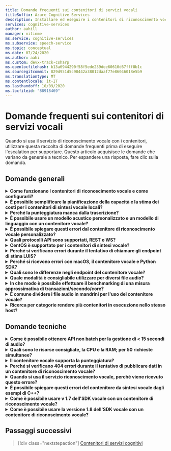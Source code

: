 ```yaml
---
title: Domande frequenti sui contenitori di servizi vocali
titleSuffix: Azure Cognitive Services
description: Installare ed eseguire i contenitori di riconoscimento vocale. riconoscimento vocale consente di trascrivere flussi audio in testo in tempo reale che possono essere utilizzati o visualizzati da applicazioni, strumenti o dispositivi. Sintesi vocale converte il testo di input in una voce sintetizzata simile a quella di un essere umano.
services: cognitive-services
author: aahill
manager: nitinme
ms.service: cognitive-services
ms.subservice: speech-service
ms.topic: conceptual
ms.date: 07/24/2020
ms.author: aahi
ms.custom: devx-track-csharp
ms.openlocfilehash: b13a6944290f58f5ede239dee60610d67fff8b1c
ms.sourcegitcommit: 829d951d5c90442a38012daaf77e86046018e5b9
ms.translationtype: MT
ms.contentlocale: it-IT
ms.lasthandoff: 10/09/2020
ms.locfileid: "88918469"
---
```

# <a name="speech-service-containers-frequently-asked-questions-faq"></a>Domande frequenti sui contenitori di servizi vocali

Quando si usa il servizio di riconoscimento vocale con i contenitori, utilizzare questa raccolta di domande frequenti prima di eseguire l'escalation per supportare. Questo articolo acquisisce le domande che variano da generale a tecnico. Per espandere una risposta, fare clic sulla domanda.

## <a name="general-questions"></a>Domande generali

<details>
<summary>
<b>Come funzionano I contenitori di riconoscimento vocale e come configurarli?</b>
</summary>

**Risposta:** Quando si configura il cluster di produzione, è necessario prendere in considerazione diversi aspetti. Per prima cosa, la configurazione di un singolo linguaggio, più contenitori, nello stesso computer, non dovrebbe essere un problema di grandi dimensioni. Se si verificano problemi, potrebbe trattarsi di un problema relativo all'hardware, quindi è opportuno esaminare prima di tutto la risorsa. Specifiche della CPU e della memoria.

Prendere in considerazione per un attimo il `ja-JP` contenitore e il modello più recente. Il modello acustico è la parte più impegnativa della CPU, mentre il modello di linguaggio richiede la maggior parte della memoria. Quando l'uso è stato sottoposto a benchmark, sono necessari circa 0,6 core CPU per elaborare una singola richiesta di riconoscimento vocale quando l'audio viene propagata in tempo reale, ad esempio dal microfono. Se l'audio viene alimentato più velocemente rispetto a quello in tempo reale, ad esempio da un file, tale utilizzo può raddoppiare (1,2 x Core). Nel frattempo, la memoria elencata di seguito è memoria operativa per la decodifica del riconoscimento vocale. *Non vengono prese in* considerazione le dimensioni effettive effettive del modello di lingua, che risiederà nella cache dei file. Per `ja-JP` questo è un 2 GB aggiuntivo, per `en-US` , può essere maggiore (6-7 GB).

Se si dispone di un computer in cui la memoria è limitata e si sta tentando di distribuire più lingue, è possibile che la cache dei file sia piena e che il sistema operativo venga forzato a eseguire il paging dei modelli. Per una trascrizione in esecuzione, questo potrebbe essere disastroso e può causare rallentamenti e altre implicazioni sulle prestazioni.

Inoltre, gli eseguibili pre-pacchetto vengono preconfezionati per i computer con il set di istruzioni [Advanced Vector Extension (AVX2)](speech-container-howto.md#advanced-vector-extension-support) . Un computer con il set di istruzioni AVX512 richiede la generazione di codice per tale destinazione e l'avvio di 10 contenitori per 10 lingue potrebbe esaurire temporaneamente la CPU. Un messaggio simile al seguente verrà visualizzato nei log di Docker:

```console
2020-01-16 16:46:54.981118943 
[W:onnxruntime:Default, tvm_utils.cc:276 LoadTVMPackedFuncFromCache]
Cannot find Scan4_llvm__mcpu_skylake_avx512 in cache, using JIT...
```

Infine, è possibile impostare il numero di decodificatori desiderati all'interno di un *singolo* contenitore utilizzando la `DECODER MAX_COUNT` variabile. Fondamentalmente, è consigliabile iniziare con lo SKU (CPU/memoria) ed è possibile suggerire come sfruttare al meglio le proprie esigenze. Un ottimo punto di partenza si riferisce alle specifiche delle risorse del computer host consigliate.

<br>
</details>

<details>
<summary>
<b>È possibile semplificare la pianificazione della capacità e la stima dei costi per i contenitori di sintesi vocale locali?</b>
</summary>

**Risposta:** Per la capacità del contenitore in modalità di elaborazione batch, ogni decodificatore può gestire 2-3x in tempo reale, con due core CPU, per un singolo riconoscimento. Non è consigliabile mantenere più di due riconoscimenti simultanei per ogni istanza di contenitore, ma è consigliabile eseguire più istanze di contenitori per motivi di affidabilità e disponibilità, dietro un servizio di bilanciamento del carico.

Sebbene sia possibile eseguire ogni istanza del contenitore con più decodificatori. Ad esempio, potrebbe essere possibile configurare 7 decodificatori per ogni istanza di contenitore in un computer con otto core (a più di 2x ciascuno), ottenendo una velocità effettiva di 15x. È `DECODER_MAX_COUNT` necessario tenere presente un parametro. Per il caso estremo, si verificano problemi di affidabilità e latenza, con una velocità effettiva aumentata significativamente. Per un microfono, sarà in tempo reale. L'utilizzo complessivo deve essere di circa un core per un singolo riconoscimento.

Per lo scenario di elaborazione di 1 K ore al giorno in modalità di elaborazione batch, in un caso estremo, 3 VM possono gestirla entro 24 ore, ma non garantita. Per gestire i giorni di picco, il failover, l'aggiornamento e per fornire il backup/BCP minimo, si consigliano 4-5 computer anziché 3 per cluster e con 2 cluster +.

Per l'hardware, viene usata una macchina virtuale di Azure standard `DS13_v2` come riferimento (ogni core deve essere 2,6 GHz o superiore, con il set di istruzioni AVX2 abilitato).

| Istanza  | vCPU | RAM    | Archiviazione temporanea | Pagamento in base al consumo con vantaggio Azure Hybrid | riserva di 1 anno con vantaggio Azure Hybrid (% di risparmio) | 3 anni riservati con vantaggio Azure Hybrid (% di risparmio) |
|-----------|---------|--------|--------------|------------------------|-------------------------------------|--------------------------------------|
| `DS13 v2` | 8       | GiB 56 | 112 GiB      | $0.598/hour            | $0.3528/hour (~ 41%)                 | $0.2333/hour (~ 61%)                  |

In base al riferimento di progettazione (due cluster di 5 VM per gestire l'elaborazione batch di 1 K ore/giorno), il costo hardware di 1 anno sarà:

> 2 (cluster) * 5 (VM per cluster) * $0.3528/hour * 365 (giorni) * 24 (ore) = $31K/Year

Quando si esegue il mapping a un computer fisico, una stima generale è 1 vCPU = 1 core CPU fisica. In realtà, 1vCPU è più potente rispetto a un singolo core.

Per l'ambiente locale, entrano in gioco tutti questi fattori aggiuntivi:

- Il tipo di CPU fisico e il numero di core
- Il numero di CPU in esecuzione insieme nella stessa casella/computer
- Configurazione delle macchine virtuali
- Modalità di utilizzo di Hyper-Threading/multithread
- Modalità di condivisione della memoria
- Il sistema operativo e così via.

Normalmente non è ottimizzato per l'ambiente di Azure. Considerando il sovraccarico, si potrebbe dire che una stima sicura è 10 core CPU fisici = 8 Azure vCPU. Anche se le CPU più diffuse hanno solo otto core. Con la distribuzione locale, il costo sarà maggiore rispetto all'uso di macchine virtuali di Azure. Prendere in considerazione anche la velocità di ammortamento.

Il costo del servizio è uguale al servizio online: $1/hour per la sintesi vocale. Il costo del servizio vocale è:

> $1 * 1000 * 365 = $365K

I costi di manutenzione a Microsoft dipendono dal livello di servizio e dal contenuto del servizio. Varia da $29.99 al mese per il livello Basic a centinaia di migliaia se è stato richiesto il servizio in sede. Un numero approssimativo è di $300/ora per il servizio o la manutenzione. Il costo delle persone non è incluso. Altri costi dell'infrastruttura, ad esempio l'archiviazione, le reti e i bilanciamenti del carico, non sono inclusi.

<br>
</details>

<details>
<summary>
<b>Perché la punteggiatura manca dalla trascrizione?</b>
</summary>

**Risposta:** Il `speech_recognition_language=<YOUR_LANGUAGE>` deve essere configurato in modo esplicito nella richiesta se usa il client di Carbon.

Ad esempio:

```python
if not recognize_once(
    speechsdk.SpeechRecognizer(
        speech_config=speechsdk.SpeechConfig(
            endpoint=template.format("interactive"),
            speech_recognition_language="ja-JP"),
            audio_config=audio_config)):

    print("Failed interactive endpoint")
    exit(1)
```
Ecco l'output:

```cmd
RECOGNIZED: SpeechRecognitionResult(
    result_id=2111117c8700404a84f521b7b805c4e7, 
    text="まだ早いまだ早いは猫である名前はまだないどこで生まれたかとんと見当を検討をなつかぬ。
    何でも薄暗いじめじめした所でながら泣いていた事だけは記憶している。
    まだは今ここで初めて人間と言うものを見た。
    しかも後で聞くと、それは書生という人間中で一番同額同額。",
    reason=ResultReason.RecognizedSpeech)
```

<br>
</details>

<details>
<summary>
<b>È possibile usare un modello acustico personalizzato e un modello di linguaggio con un contenitore vocale?</b>
</summary>

Attualmente è possibile passare un solo ID modello, ovvero un modello di lingua personalizzato o un modello acustico personalizzato.

**Risposta:** La decisione di *non* supportare contemporaneamente i modelli acustici e di lingua è stata apportata. Questo rimarrà attivo fino a quando non viene creato un identificatore unificato per ridurre le interruzioni dell'API. Quindi, Sfortunatamente questa operazione non è supportata in questo momento.

<br>
</details>

<details>
<summary>
<b>È possibile spiegare questi errori dal contenitore di riconoscimento vocale personalizzato?</b>
</summary>

**Errore 1:**

```cmd
Failed to fetch manifest: Status: 400 Bad Request Body:
{
    "code": "InvalidModel",
    "message": "The specified model is not supported for endpoint manifests."
}
```

**Risposta 1:** Se si sta eseguendo il training con l'ultimo modello personalizzato, attualmente non è supportato. Se si esegue il training con una versione precedente, è possibile usare. Stiamo ancora lavorando per supportare le versioni più recenti.

In pratica, i contenitori personalizzati non supportano i modelli acustici basati su Alogenur o ONNX, che è l'impostazione predefinita nel portale di training personalizzato. Ciò è dovuto al fatto che i modelli personalizzati non vengono crittografati e non si vuole esporre i modelli ONNX, tuttavia; i modelli di linguaggio sono accurati. Il cliente dovrà selezionare esplicitamente un modello non ONNX precedente per la formazione personalizzata. L'accuratezza non sarà interessata. Le dimensioni del modello possono essere maggiori (di 100 MB).

> Modello di supporto > 20190220 (versione 4.5 unificata)

**Errore 2:**

```cmd
HTTPAPI result code = HTTPAPI_OK.
HTTP status code = 400.
Reason:  Synthesis failed.
StatusCode: InvalidArgument,
Details: Voice does not match.
```

**Risposta 2:** È necessario specificare il nome della voce corretto nella richiesta, che fa distinzione tra maiuscole e minuscole. Fare riferimento al mapping del nome completo del servizio. È necessario usare `en-US-JessaRUS` , poiché `en-US-JessaNeural` non è disponibile in questo momento nella versione contenitore di sintesi vocale.

**Errore 3:**

```json
{
    "code": "InvalidProductId",
    "message": "The subscription SKU \"CognitiveServices.S0\" is not supported in this service instance."
}
```

**Risposta 3:** Si Reed per creare una risorsa vocale, non una risorsa di servizi cognitivi.


<br>
</details>

<details>
<summary>
<b>Quali protocolli API sono supportati, REST o WS?</b>
</summary>

**Risposta:** Per i contenitori di riconoscimento vocale e di sintesi vocale personalizzati, attualmente è supportato solo il protocollo basato su WebSocket. L'SDK supporta solo la chiamata a WS ma non a REST. È previsto un piano per aggiungere il supporto REST, ma non l'ETA per il momento. Fare sempre riferimento alla documentazione ufficiale, vedere [query PREDICTION Endpoints](speech-container-howto.md#query-the-containers-prediction-endpoint).

<br>
</details>

<details>
<summary>
<b>CentOS è supportato per i contenitori di sintesi vocale?</b>
</summary>

**Risposta:** CentOS 7 non è ancora supportato da Python SDK, anche Ubuntu 19,04 non è supportato.

Il pacchetto Speech SDK per Python è disponibile per i sistemi operativi seguenti:
- **Windows** -x64 e x86
- **Mac** -MacOS X versione 10,12 o successiva
- **Linux** -Ubuntu 16,04, Ubuntu 18,04, Debian 9 su x64

Per ulteriori informazioni sulla configurazione dell'ambiente, vedere [configurazione della piattaforma Python](quickstarts/setup-platform.md?pivots=programming-language-python). Per il momento, Ubuntu 18,04 è la versione consigliata.

<br>
</details>

<details>
<summary>
<b>Perché si verificano errori durante il tentativo di chiamare gli endpoint di stima LUIS?</b>
</summary>

Si usa il contenitore LUIS in una distribuzione IoT Edge e si tenta di chiamare l'endpoint di stima LUIS da un altro contenitore. Il contenitore LUIS è in ascolto sulla porta 5001 e l'URL usato è il seguente:

```csharp
var luisEndpoint =
    $"ws://192.168.1.91:5001/luis/prediction/v3.0/apps/{luisAppId}/slots/production/predict";
var config = SpeechConfig.FromEndpoint(new Uri(luisEndpoint));
```

L'errore che sto ricevendo è:

```cmd
WebSocket Upgrade failed with HTTP status code: 404 SessionId: 3cfe2509ef4e49919e594abf639ccfeb
```

La richiesta viene visualizzata nei log del contenitore LUIS e il messaggio indica:

```cmd
The request path /luis//predict" does not match a supported file type.
```

Che cosa significa? Cosa manca? Ho seguito l'esempio per Speech SDK, da [qui](https://github.com/Azure-Samples/cognitive-services-speech-sdk). Lo scenario è che si sta rilevando l'audio direttamente dal microfono del PC e si sta provando a determinare lo scopo, in base all'app LUIS sottoposta a training. L'esempio collegato esegue esattamente questa operazione. E funziona bene con il servizio LUIS basato sul cloud. L'uso dell'SDK di riconoscimento vocale ha permesso di evitare di dover effettuare una chiamata esplicita separata all'API di sintesi vocale e quindi una seconda chiamata a LUIS.

Quindi, mi sto tentando di passare dallo scenario di utilizzo di LUIS nel cloud all'uso del contenitore LUIS. Non riesco a immaginare se l'SDK di riconoscimento vocale funziona per uno, non funzionerà per l'altro.

**Risposta:** L'SDK di riconoscimento vocale non deve essere usato in un contenitore LUIS. Per l'uso del contenitore LUIS, è necessario usare l'API REST Luis SDK o Luis. Speech SDK deve essere usato per un contenitore vocale.

Un cloud è diverso da un contenitore. Un cloud può essere composto da più contenitori aggregati (talvolta denominati Micro Services). Quindi, c'è un contenitore LUIS ed è presente un contenitore di riconoscimento vocale, due contenitori distinti. Il contenitore vocale esegue solo la sintesi vocale. Il contenitore LUIS esegue solo LUIS. Nel cloud, poiché entrambi i contenitori sono noti per essere distribuiti e si tratta di prestazioni insufficienti per un client remoto per passare al cloud, eseguire una sintesi vocale, tornare al cloud ed eseguire LUIS, viene fornita una funzionalità che consente al client di passare al linguaggio vocale, restare nel cloud, passare a LUIS e tornare al client. Quindi, anche in questo scenario, l'SDK di riconoscimento vocale passa al contenitore per la sintesi vocale con audio, quindi il contenitore di contenuti vocali del cloud comunica con il contenitore LUIS cloud con testo. Il contenitore LUIS non ha alcun concetto di accettazione dell'audio (non ha senso che il contenitore LUIS accetti lo streaming audio-LUIS è un servizio basato su testo). Con l'ambiente locale, non è certo che il cliente abbia distribuito entrambi i contenitori, non si presume che l'orchestrazione tra i contenitori sia presente nella sede dei clienti. se entrambi i contenitori vengono distribuiti in locale, dato che sono più locali per il client, non è compito di andare prima di tutto la SR, tornare al client e quindi fare in modo che il cliente lo prenda

<br>
</details>

<details>
<summary>
<b>Perché si ricevono errori con macOS, il contenitore vocale e Python SDK?</b>
</summary>

Quando si invia un file *WAV* da trascrivere, il risultato viene restituito con:

```cmd
recognition is running....
Speech Recognition canceled: CancellationReason.Error
Error details: Timeout: no recognition result received.
When creating a websocket connection from the browser a test, we get:
wb = new WebSocket("ws://localhost:5000/speech/recognition/dictation/cognitiveservices/v1")
WebSocket
{
    url: "ws://localhost:5000/speech/recognition/dictation/cognitiveservices/v1",
    readyState: 0,
    bufferedAmount: 0,
    onopen: null,
    onerror: null,
    ...
}
```

È noto che il WebSocket è configurato correttamente.

**Risposta:** In tal caso, vedere [questo problema di GitHub](https://github.com/Azure-Samples/cognitive-services-speech-sdk/issues/310). Abbiamo una soluzione, [proposta qui](https://github.com/Azure-Samples/cognitive-services-speech-sdk/issues/310#issuecomment-527542722).

Il carbonio è stato risolto nella versione 1,8.


<br>
</details>

<details>
<summary>
<b>Quali sono le differenze negli endpoint del contenitore vocale?</b>
</summary>

È possibile compilare le metriche di test seguenti, incluse le funzioni da testare e come testare l'SDK e le API REST. In particolare, le differenze in "Interactive" e "Conversation", che non ho visto da documento/campione esistente.

| Endpoint                                                | Test funzionale                                                   | SDK | API REST |
|---------------------------------------------------------|-------------------------------------------------------------------|-----|----------|
| `/speech/synthesize/cognitiveservices/v1`               | Sintetizza testo (sintesi vocale)                                  |     | Sì      |
| `/speech/recognition/dictation/cognitiveservices/v1`    | Endpoint WebSocket di servizi cognitivi per la dettatura V1        | Sì | No       |
| `/speech/recognition/interactive/cognitiveservices/v1`  | Endpoint WebSocket Interactive V1 di servizi cognitivi  |     |          |
| `/speech/recognition/conversation/cognitiveservices/v1` | Endpoint WebSocket della conversazione V1 di servizi cognitivi |     |          |

**Risposta:** Si tratta di una fusione tra:
- Gli utenti che provano l'endpoint di dettatura per i contenitori non sono certo di come hanno ottenuto tale URL.
- L'endpoint dell'entità 1<sup>St</sup> è quello in un contenitore.
- L'endpoint di<sup>1 di</sup> terze parti restituisce messaggi di sintesi vocale anziché i `speech.hypothesis` messaggi restituiti dagli endpoint della parte 3<sup>Rd</sup> per l'endpoint di dettatura.
- Tutte le guide introduttive per i carboni `RecognizeOnce` (modalità interattiva)
- Il carbonio con un'asserzione che per `speech.fragment` i messaggi che richiedono che non vengano restituiti in modalità interattiva.
- Il carbonio con le asserzioni viene attivato nelle build di rilascio (terminando il processo).

La soluzione alternativa è passare all'uso del riconoscimento continuo nel codice o (più veloce) connettersi agli endpoint interattivi o continui nel contenitore.
Per il codice, impostare l'endpoint su `host:port` /Speech/Recognition/Interactive/cognitiveservices/V1

Per le varie modalità, vedere modalità di riconoscimento vocale-vedere di seguito:

[!INCLUDE [speech-modes](includes/speech-modes.md)]

La correzione corretta è disponibile con l'SDK 1,8, che include il supporto locale (sceglierà l'endpoint appropriato, quindi non sarà più il servizio online). Nel frattempo, è disponibile un esempio per il riconoscimento continuo, perché non si fa riferimento a questo?

https://github.com/Azure-Samples/cognitive-services-speech-sdk/blob/6805d96bf69d9e95c9137fe129bc5d81e35f6309/samples/python/console/speech_sample.py#L196

<br>
</details>

<details>
<summary>
<b>Quale modalità è consigliabile utilizzare per diversi file audio?</b>
</summary>

**Risposta:** Ecco una [Guida introduttiva con Python](quickstarts/speech-to-text-from-microphone.md?pivots=programming-language-python). È possibile trovare le altre lingue collegate al sito docs.

Solo per chiarire l'Interactive, la conversazione e la dettatura; si tratta di un metodo avanzato per specificare il modo in cui il servizio gestirà la richiesta di riconoscimento vocale. Sfortunatamente, per i contenitori locali è necessario specificare l'URI completo (poiché include il computer locale), quindi queste informazioni sono trapelate dall'astrazione. Stiamo lavorando con il team di SDK per renderlo più utilizzabile in futuro.

<br>
</details>

<details>
<summary>
<b>In che modo è possibile effettuare il benchmarking di una misura approssimativa di transazioni/secondo/core?</b>
</summary>

**Risposta:** Di seguito sono riportati alcuni dei numeri approssimativi da prevedere rispetto al modello esistente (cambierà per il migliore in quello che verrà fornito in GA):

- Per i file, la limitazione sarà nell'SDK di riconoscimento vocale, in corrispondenza di 2x. I primi cinque secondi di audio non sono limitati. Il decodificatore è in grado di eseguire circa 3x tempo reale. A tale fine, l'utilizzo complessivo della CPU sarà prossimo a 2 core per un singolo riconoscimento.
- Per MIC, sarà in tempo reale. L'utilizzo complessivo deve essere di circa 1 core per un singolo riconoscimento.

Questa operazione può essere verificata dai log di Docker. Viene effettivamente eseguito il dump della riga con le statistiche di sessione e frase/espressione e che include i numeri RTF.


<br>
</details>

<details>
<summary>
<b>È comune dividere i file audio in mandrini per l'uso del contenitore vocale?</b>
</summary>

Il piano corrente consiste nel prendere un file audio esistente e suddividerlo in blocchi di 10 secondi e inviarli tramite il contenitore. Si tratta di uno scenario accettabile?  Esiste un modo migliore per elaborare file audio di dimensioni maggiori con il contenitore?

**Risposta:** Basta usare l'SDK di riconoscimento vocale e assegnargli il file. Perché è necessario suddividere in blocchi il file?


<br>
</details>

<details>
<summary>
<b>Ricerca per categorie rendere più contenitori in esecuzione nello stesso host?</b>
</summary>

Il documento dice di esporre una porta diversa, ma il contenitore LUIS è ancora in ascolto sulla porta 5000?

**Risposta:** Provare `-p <outside_unique_port>:5000` . Ad esempio: `-p 5001:5000`.


<br>
</details>

## <a name="technical-questions"></a>Domande tecniche

<details>
<summary>
<b>Come è possibile ottenere API non batch per la gestione di &lt; 15 secondi di audio?</b>
</summary>

**Risposta:** `RecognizeOnce()` in modalità interattiva elabora solo fino a 15 secondi di audio, perché la modalità è destinata a comandi vocali in cui si prevede che le espressioni siano brevi. Se si usa `StartContinuousRecognition()` per la dettatura o la conversazione, non esiste un limite di 15 secondi.


<br>
</details>

<details>
<summary>
<b>Quali sono le risorse consigliate, la CPU e la RAM; per 50 richieste simultanee?</b>
</summary>

Quante richieste simultanee sono gestite da 4 core, 4 GB di RAM? Se è necessario gestire, ad esempio, 50 richieste simultanee, quante core e RAM sono consigliate?

**Risposta:** In tempo reale, 8 con la versione più recente `en-US` , è consigliabile usare più contenitori Docker oltre 6 richieste simultanee. Si ottiene un aspetto più folle oltre 16 core e diventa sensibile al nodo NUMA (non-Uniform Memory Access). La tabella seguente descrive l'allocazione minima e consigliata delle risorse per ogni contenitore vocale.

# <a name="speech-to-text"></a>[Riconoscimento vocale](#tab/stt)

| Contenitore      | Minima             | Consigliato         |
|----------------|---------------------|---------------------|
| Riconoscimento vocale | 2 Core, 2 GB di memoria | 4 core, 4 GB di memoria |

# <a name="custom-speech-to-text"></a>[Da Riconoscimento vocale personalizzato a testo](#tab/cstt)

| Contenitore             | Minima             | Consigliato         |
|-----------------------|---------------------|---------------------|
| Da Riconoscimento vocale personalizzato a testo | 2 Core, 2 GB di memoria | 4 core, 4 GB di memoria |

# <a name="text-to-speech"></a>[Sintesi vocale](#tab/tts)

| Contenitore      | Minima             | Consigliato         |
|----------------|---------------------|---------------------|
| Sintesi vocale | 1 core, 2 GB di memoria | 2 Core, 3 GB di memoria |

# <a name="custom-text-to-speech"></a>[Sintesi vocale personalizzata](#tab/ctts)

| Contenitore             | Minima             | Consigliato         |
|-----------------------|---------------------|---------------------|
| Sintesi vocale personalizzata | 1 core, 2 GB di memoria | 2 Core, 3 GB di memoria |

***

- Ogni core deve essere almeno 2,6 GHz o superiore.
- Per i file, la limitazione sarà nell'SDK di riconoscimento vocale, a 2x (i primi 5 secondi di audio non sono limitati).
- Il decodificatore è in grado di eseguire circa 2-3x in tempo reale. A tale fine, l'utilizzo complessivo della CPU sarà prossimo a due core per un singolo riconoscimento. Per questo motivo non è consigliabile mantenere più di due connessioni attive, per ogni istanza di contenitore. Il lato estremo è quello di inserire circa 10 decodificatori in tempo reale 2x in un computer con otto core `DS13_V2` , ad esempio. Per il contenitore versione 1,3 e successive, è possibile provare a impostare un parametro `DECODER_MAX_COUNT=20` .
- Per il microfono, sarà in tempo reale. L'utilizzo complessivo deve essere di circa un core per un singolo riconoscimento.

Prendere in considerazione il numero totale di ore di audio disponibili. Se il numero è elevato, per migliorare l'affidabilità e la disponibilità, è consigliabile eseguire più istanze di contenitori, in una singola casella o in più caselle, dietro un servizio di bilanciamento del carico. L'orchestrazione può essere eseguita usando Kubernetes (K8S) e Helm oppure con Docker compose.

Ad esempio, per gestire 1000 ore/24 ore, è stata tentata la configurazione di macchine virtuali 3-4 con 10 istanze/decodificatori per macchina virtuale.

<br>
</details>

<details>
<summary>
<b>Il contenitore vocale supporta la punteggiatura?</b>
</summary>

**Risposta:** Nel contenitore locale sono disponibili le maiuscole e le maiuscole (ITN). La punteggiatura dipende dal linguaggio e non è supportata per alcune lingue, tra cui il cinese e il giapponese.

Sono *disponibili* supporto per la punteggiatura implicita e di base per i contenitori esistenti, ma è per `off` impostazione predefinita. Ciò significa che è possibile ottenere il `.` carattere nell'esempio, ma non il `。` carattere. Per abilitare questa logica implicita, di seguito è riportato un esempio di come eseguire questa operazione in Python usando l'SDK di riconoscimento vocale (sarebbe simile in altre lingue):

```python
speech_config.set_service_property(
    name='punctuation',
    value='implicit',
    channel=speechsdk.ServicePropertyChannel.UriQueryParameter
)
```

<br>
</details>

<details>
<summary>
<b>Perché si verificano 404 errori durante il tentativo di pubblicare dati in un contenitore di riconoscimento vocale?</b>
</summary>

Di seguito è riportato un esempio HTTP POST:

```http
POST /speech/recognition/conversation/cognitiveservices/v1?language=en-US&format=detailed HTTP/1.1
Accept: application/json;text/xml
Content-Type: audio/wav; codecs=audio/pcm; samplerate=16000
Transfer-Encoding: chunked
User-Agent: PostmanRuntime/7.18.0
Cache-Control: no-cache
Postman-Token: xxxxxx-xxxx-xxxx-xxxx-xxxxxxxxxxxx
Host: 10.0.75.2:5000
Accept-Encoding: gzip, deflate
Content-Length: 360044
Connection: keep-alive
HTTP/1.1 404 Not Found
Date: Tue, 22 Oct 2019 15:42:56 GMT
Server: Kestrel
Content-Length: 0
```

**Risposta:** L'API REST non è supportata in un contenitore di sintesi vocale, ma supporta solo i WebSocket tramite l'SDK di riconoscimento vocale. Fare sempre riferimento alla documentazione ufficiale, vedere [query PREDICTION Endpoints](speech-container-howto.md#query-the-containers-prediction-endpoint).

<br>
</details>

<details>
<summary>
<b>Quando si usa il servizio riconoscimento vocale, perché viene ricevuto questo errore?</b>
</summary>

```cmd
Error in STT call for file 9136835610040002161_413008000252496:
{
    "reason": "ResultReason.Canceled",
    "error_details": "Due to service inactivity the client buffer size exceeded. Resetting the buffer. SessionId: xxxxx..."
}
```

**Risposta:** Questa situazione si verifica in genere quando si feed l'audio più velocemente di quanto il contenitore di riconoscimento vocale possa accettarlo. I buffer client si riempiono e viene attivato l'annullamento. È necessario controllare la concorrenza e il formato RTF in cui si invia l'audio.

<br>
</details>

<details>
<summary>
<b>È possibile spiegare questi errori del contenitore da sintesi vocale dagli esempi di C++?</b>
</summary>

**Risposta:** Se la versione del contenitore è precedente a 1,3, è necessario usare questo codice:

```cpp
const auto endpoint = "http://localhost:5000/speech/synthesize/cognitiveservices/v1";
auto config = SpeechConfig::FromEndpoint(endpoint);
auto synthesizer = SpeechSynthesizer::FromConfig(config);
auto result = synthesizer->SpeakTextAsync("{{{text1}}}").get();
```

I contenitori meno recenti non hanno l'endpoint necessario per il funzionamento del carbonio con l' `FromHost` API. Se i contenitori usati per la versione 1,3, è necessario usare questo codice:

```cpp
const auto host = "http://localhost:5000";
auto config = SpeechConfig::FromHost(host);
config->SetSpeechSynthesisVoiceName(
    "Microsoft Server Speech Text to Speech Voice (en-US, AriaRUS)");
auto synthesizer = SpeechSynthesizer::FromConfig(config);
auto result = synthesizer->SpeakTextAsync("{{{text1}}}").get();
```

Di seguito è riportato un esempio di utilizzo dell' `FromEndpoint` API:

```cpp
const auto endpoint = "http://localhost:5000/cognitiveservices/v1";
auto config = SpeechConfig::FromEndpoint(endpoint);
config->SetSpeechSynthesisVoiceName(
    "Microsoft Server Speech Text to Speech Voice (en-US, AriaRUS)");
auto synthesizer = SpeechSynthesizer::FromConfig(config);
auto result = synthesizer->SpeakTextAsync("{{{text2}}}").get();
```

 La `SetSpeechSynthesisVoiceName` funzione viene chiamata perché i contenitori con un motore di sintesi vocale aggiornato richiedono il nome della voce.

<br>
</details>

<details>
<summary>
<b>Come è possibile usare v 1.7 dell'SDK vocale con un contenitore di riconoscimento vocale?</b>
</summary>

**Risposta:** Esistono tre endpoint sul contenitore di riconoscimento vocale per diversi utilizzi, che vengono definiti come modalità di riconoscimento vocale, vedere di seguito:

[!INCLUDE [speech-modes](includes/speech-modes.md)]

Sono destinati a scopi diversi e vengono usati in modo diverso.

[Esempi](https://github.com/Azure-Samples/cognitive-services-speech-sdk/blob/master/samples/python/console/speech_sample.py)di Python:
- Per il riconoscimento singolo (modalità interattiva) con un endpoint personalizzato `SpeechConfig` , ovvero con un parametro endpoint, vedere `speech_recognize_once_from_file_with_custom_endpoint_parameters()` .
- Per il riconoscimento continuo (modalità conversazione) ed è sufficiente modificare per usare un endpoint personalizzato come descritto in precedenza, vedere `speech_recognize_continuous_from_file()` .
- Per abilitare la dettatura in campioni come sopra (solo se effettivamente necessario), subito dopo la creazione `speech_config` aggiungere il codice `speech_config.enable_dictation()` .

Per abilitare la dettatura in C#, richiamare la `SpeechConfig.EnableDictation()` funzione.

### <a name="fromendpoint-apis"></a>`FromEndpoint` API
| Linguaggio | Dettagli dell'API |
|----------|:------------|
| C++ | <a href="https://docs.microsoft.com/en-us/cpp/cognitive-services/speech/speechconfig#fromendpoint" target="_blank">`SpeechConfig::FromEndpoint` <span class="docon docon-navigate-external x-hidden-focus"></span></a> |
| C# | <a href="https://docs.microsoft.com/dotnet/api/microsoft.cognitiveservices.speech.speechconfig.fromendpoint?view=azure-dotnet" target="_blank">`SpeechConfig.FromEndpoint` <span class="docon docon-navigate-external x-hidden-focus"></span></a> |
| Java | <a href="https://docs.microsoft.com/java/api/com.microsoft.cognitiveservices.speech.speechconfig.fromendpoint?view=azure-java-stable" target="_blank">`SpeechConfig.fromendpoint` <span class="docon docon-navigate-external x-hidden-focus"></span></a> |
| Objective-C | <a href="https://docs.microsoft.com/en-us/objectivec/cognitive-services/speech/spxspeechconfiguration#initwithendpoint" target="_blank">`SPXSpeechConfiguration:initWithEndpoint;` <span class="docon docon-navigate-external x-hidden-focus"></span></a> |
| Python | <a href="https://docs.microsoft.com/python/api/azure-cognitiveservices-speech/azure.cognitiveservices.speech.speechconfig?view=azure-python" target="_blank">`SpeechConfig;` <span class="docon docon-navigate-external x-hidden-focus"></span></a> |
| JavaScript | Attualmente non supportata, né pianificata. |

<br>
</details>

<details>
<summary>
<b>Come è possibile usare la versione 1.8 dell'SDK vocale con un contenitore di riconoscimento vocale?</b>
</summary>

**Risposta:** È disponibile una nuova `FromHost` API. Questa operazione non sostituisce o modifica le API esistenti. Viene semplicemente aggiunto un metodo alternativo per creare una configurazione vocale usando un host personalizzato.

### <a name="fromhost-apis"></a>`FromHost` API

| Linguaggio | Dettagli dell'API |
|--|:-|
| C# | <a href="https://docs.microsoft.com/dotnet/api/microsoft.cognitiveservices.speech.speechconfig.fromhost?view=azure-dotnet" target="_blank">`SpeechConfig.FromHost` <span class="docon docon-navigate-external x-hidden-focus"></span></a> |
| C++ | <a href="https://docs.microsoft.com/en-us/cpp/cognitive-services/speech/speechconfig#fromhost" target="_blank">`SpeechConfig::FromHost` <span class="docon docon-navigate-external x-hidden-focus"></span></a> |
| Java | <a href="https://docs.microsoft.com/java/api/com.microsoft.cognitiveservices.speech.speechconfig.fromhost?view=azure-java-stable" target="_blank">`SpeechConfig.fromHost` <span class="docon docon-navigate-external x-hidden-focus"></span></a> |
| Objective-C | <a href="https://docs.microsoft.com/en-us/objectivec/cognitive-services/speech/spxspeechconfiguration#initwithhost" target="_blank">`SPXSpeechConfiguration:initWithHost;` <span class="docon docon-navigate-external x-hidden-focus"></span></a> |
| Python | <a href="https://docs.microsoft.com/python/api/azure-cognitiveservices-speech/azure.cognitiveservices.speech.speechconfig?view=azure-python" target="_blank">`SpeechConfig;` <span class="docon docon-navigate-external x-hidden-focus"></span></a> |
| JavaScript | Attualmente non supportato |

> Parameters: host (obbligatorio), chiave di sottoscrizione (facoltativo, se è possibile utilizzare il servizio senza di esso).

Il formato per l'host è `protocol://hostname:port` dove `:port` è facoltativo (vedere di seguito):
- Se il contenitore è in esecuzione localmente, il nome host è `localhost` .
- Se il contenitore è in esecuzione in un server remoto, utilizzare il nome host o l'indirizzo IPv4 del server.

Esempi di parametri host per la sintesi vocale:
- `ws://localhost:5000` -connessione non sicura a un contenitore locale con la porta 5000
- `ws://some.host.com:5000` -connessione non sicura a un contenitore in esecuzione in un server remoto

Esempi di Python precedenti, ma usare il `host` parametro invece di `endpoint` :

```python
speech_config = speechsdk.SpeechConfig(host="ws://localhost:5000")
```

<br>
</details>

## <a name="next-steps"></a>Passaggi successivi

> [!div class="nextstepaction"]
> [Contenitori di servizi cognitivi](speech-container-howto.md)
